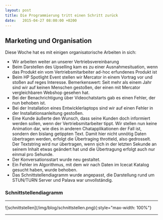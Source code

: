 ```yaml
---
layout: post
title: Die Programmierung tritt einen Schritt zurück
date:   2015-04-27 08:00:00 +0200
---
```


## Marketing und Organisation

Diese Woche hat es mit einigen organisatorische Arbeiten in sich:

-   Wir arbeiten weiter an unserer Vertriebsvereinbarung
-   Beim Darstellen des Upselling kam es zu einer Ausnahmesituation,
    wenn das Produkt ein vom Vertriebsmitarbeiter ad-hoc erfundenes
    Produkt ist
-   Beim HP Spotlight Event stellen wir Mercator in einem Vortrag vor
    und stoßen auf reges Interesse. Bemerkenswert: Seit mehr als einem
    Jahr sind wir auf keinen Menschen gestoßen, der einen mit Mercator
    vergleichbaren Webshop gesehen hat.
-   Bei der Benachrichtigung über Videochatstarts gab es einen Fehler,
    der nun behoben ist.
-   Bei der Installation eines Entwicklerlaptops sind wir auf einen
    Fehler in der Installationsanleitung gestoßen.
-   Eine Kunde äußerte den Wunsch, dass seine Kunden doch informiert
    werden sollen, wenn der Vertriebsmitarbeiter tippt. Wir stellen nun
    keine Animation dar, wie dies in anderen Chatapplikationen der Fall
    ist, sondern den bislang getippten Text. Damit hier nicht unnötig
    Daten übertragen werden, erfolgt die Übertraging throtteld,
    also gedrosselt. Der Textstring wird nur übertragen, wenn sich in
    der letzten Sekunde an seinem Inhalt etwas geändert hat und die
    Übertragung erfolgt auch nur einmal pro Sehunde.
-   Der Konversationsstart wurde neu gestaltet.
-   Ein Fehler im Algorithmus, mit dem wir nach Daten im Icecat Katalog
    gesucht haben, wurde behoben.
-   Das Schnittstellendiagramm wurde angepasst, die Darstellung rund um
    STUN/TURN Server und Palava war unvollständig.

### Schnittstellendiagramm

<hr/>
![schnittstellen](/img/blog/schnittstellen.png){:style="max-width: 100%"}
<hr/>
